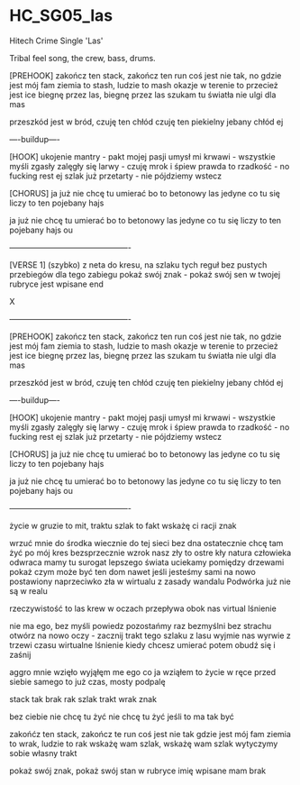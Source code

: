 # HC_SG05_las
Hitech Crime Single 'Las'

Tribal feel song, the crew, bass, drums.

[PREHOOK]
zakończ ten stack, zakończ ten run
coś jest nie tak, no gdzie jest mój fam
ziemia to stash, ludzie to mash 
okazje w terenie to przecież jest ice
biegnę przez las, biegnę przez las
szukam tu światła nie ulgi dla mas

przeszkód jest w bród, czuję ten chłód
czuję ten piekielny jebany chłód ej

—-buildup—-

[HOOK]
ukojenie mantry - pakt mojej pasji
umysł mi krwawi - wszystkie myśli zgasły
zalęgły się larwy - czuję mrok i śpiew
prawda to rzadkość - no fucking rest ej
szlak już przetarty - nie pójdziemy wstecz

[CHORUS]
ja już nie chcę tu umierać bo to betonowy las
jedyne co tu się liczy to ten pojebany hajs 

ja już nie chcę tu umierać bo to betonowy las
jedyne co tu się liczy to ten pojebany hajs ou

———————————————-

[VERSE 1] (szybko)
z neta do kresu, na szlaku tych reguł
bez pustych przebiegów dla tego zabiegu
pokaż swój znak - pokaż swój sen 
w twojej rubryce jest wpisane end



X

———————————————-

[PREHOOK]
zakończ ten stack, zakończ ten run
coś jest nie tak, no gdzie jest mój fam
ziemia to stash, ludzie to mash 
okazje w terenie to przecież jest ice
biegnę przez las, biegnę przez las
szukam tu światła nie ulgi dla mas

przeszkód jest w bród, czuję ten chłód
czuję ten piekielny jebany chłód ej

—-buildup—-

[HOOK]
ukojenie mantry - pakt mojej pasji
umysł mi krwawi - wszystkie myśli zgasły
zalęgły się larwy - czuję mrok i śpiew
prawda to rzadkość - no fucking rest ej
szlak już przetarty - nie pójdziemy wstecz

[CHORUS]
ja już nie chcę tu umierać bo to betonowy las
jedyne co tu się liczy to ten pojebany hajs 

ja już nie chcę tu umierać bo to betonowy las
jedyne co tu się liczy to ten pojebany hajs ou

———————————————-

życie w gruzie to mit, traktu szlak 
to fakt wskażę ci racji znak 

wrzuć mnie do środka wiecznie
do tej sieci bez dna ostatecznie
chcę tam żyć po mój kres bezsprzecznie
wzrok nasz zły 
to ostre kły 
natura człowieka odwraca
mamy tu surogat lepszego świata
uciekamy pomiędzy drzewami
pokaż czym może być ten dom
nawet jeśli jesteśmy sami
na nowo postawiony naprzeciwko zła
w wirtualu z zasady wandalu
Podwórka już nie są w realu

rzeczywistość to las 
krew w oczach przepływa obok nas 
virtual lśnienie 

nie ma ego, bez myśli
powiedz pozostańmy raz bezmyślni
bez strachu otwórz na nowo oczy - zacznij
trakt tego szlaku z lasu wyjmie nas wyrwie z trzewi czasu 
wirtualne lśnienie kiedy chcesz umierać potem obudź się i zaśnij

aggro mnie wzięło
wyjąłęm me ego
co ja wziąłem to życie w ręce
przed siebie samego to już czas, mosty podpalę

stack
tak
brak
rak
szlak
trakt
wrak
znak

bez ciebie 
nie chcę tu żyć
nie chcę tu żyć
jeśli to ma tak być

zakońćz ten stack, zakończ te  run
coś jest nie tak gdzie jest mój fam
ziemia to wrak, ludzie to rak
wskażę wam szlak, wskażę wam szlak
wytyczymy sobie własny trakt

pokaż swój znak, pokaż swój stan
w rubryce imię wpisane mam brak
